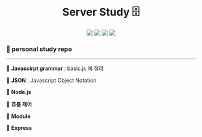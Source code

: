 <h1 align="center"> Server Study  🗄 </h1>

<p align="center">
  <img src="https://img.shields.io/badge/Server-black" />
  <img src="https://img.shields.io/badge/Nodejs-green" />
  <img src="https://img.shields.io/badge/Express-purple" />
  <img src="https://img.shields.io/badge/Visual Studio Code-blue" />
</p>

###  📌 personal study repo

--------

📝 **Javascirpt grammar** : basic.js 에 정리

📝 **JSON** : Javascript Object Notation

📝 **Node.js**

📝 **흐름 제어**

📝 **Module**

📝 **Express**



